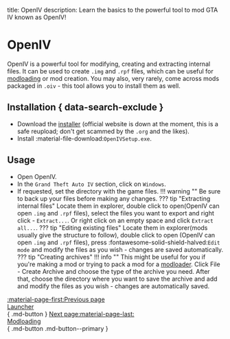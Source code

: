 title: OpenIV
description: Learn the basics to the powerful tool to mod GTA IV known as OpenIV!

# OpenIV
OpenIV is a powerful tool for modifying, creating and extracting internal files. It can be used to create `.img` and `.rpf` files, which can be useful for [modloading](modloading.md) or mod creation. You may also, very rarely, come across mods packaged in `.oiv` - this tool allows you to install them as well.

## Installation { data-search-exclude }
* Download the [installer](https://community.pcgamingwiki.com/files/file/2710-openiv-version-41/) (official website is down at the moment, this is a safe reupload; don't get scammed by the `.org` and the likes).
* Install :material-file-download:`OpenIVSetup.exe`.
## Usage
* Open OpenIV.
* In the `Grand Theft Auto IV` section, click on `Windows`.
* If requested, set the directory with the game files.
!!! warning ""
    Be sure to back up your files before making any changes.
??? tip "Extracting internal files"
    Locate them in explorer, double click to open(OpenIV can open `.img` and `.rpf` files), select the files you want to export and right click - `Extract...`. Or right click on an empty space and click `Extract all...`.
??? tip "Editing existing files"
    Locate them in explorer(mods usually give the structure to follow), double click to open (OpenIV can open `.img` and `.rpf` files), press :fontawesome-solid-shield-halved:`Edit mode` and modify the files as you wish - changes are saved automatically.
??? tip "Creating archives"
    !!! info ""
        This might be useful for you if you're making a mod or trying to pack a mod for a [modloader](modloading.md).
    Click File - Create Archive and choose the type of the archive you need. After that, choose the directory where you want to save the archive and add and modify the files as you wish - changes are automatically saved.

[:material-page-first:Previous page <br>Launcher</br>](launcher.md){ .md-button } [Next page:material-page-last: <br>Modloading</br>](modloading.md){ .md-button .md-button--primary }